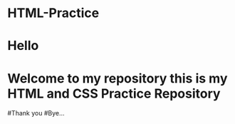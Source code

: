 # HTML-Practice
# Hello
# Welcome to my repository this is my HTML and CSS Practice Repository
#Thank you
#Bye...
